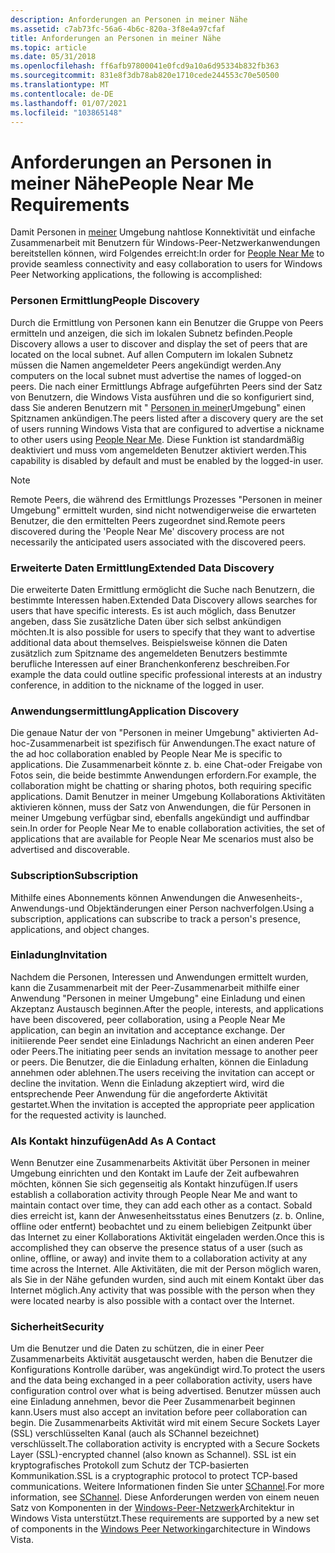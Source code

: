```yaml
---
description: Anforderungen an Personen in meiner Nähe
ms.assetid: c7ab73fc-56a6-4b6c-820a-3f8e4a97cfaf
title: Anforderungen an Personen in meiner Nähe
ms.topic: article
ms.date: 05/31/2018
ms.openlocfilehash: ff6afb97800041e0fcd9a10a6d95334b832fb363
ms.sourcegitcommit: 831e8f3db78ab820e1710cede244553c70e50500
ms.translationtype: MT
ms.contentlocale: de-DE
ms.lasthandoff: 01/07/2021
ms.locfileid: "103865148"
---
```

# <a name="people-near-me-requirements"></a><span data-ttu-id="7091d-103">Anforderungen an Personen in meiner Nähe</span><span class="sxs-lookup"><span data-stu-id="7091d-103">People Near Me Requirements</span></span>

<span data-ttu-id="7091d-104">Damit Personen in [meiner](about-people-near-me.md) Umgebung nahtlose Konnektivität und einfache Zusammenarbeit mit Benutzern für Windows-Peer-Netzwerkanwendungen bereitstellen können, wird Folgendes erreicht:</span><span class="sxs-lookup"><span data-stu-id="7091d-104">In order for [People Near Me](about-people-near-me.md) to provide seamless connectivity and easy collaboration to users for Windows Peer Networking applications, the following is accomplished:</span></span>

### <a name="people-discovery"></a><span data-ttu-id="7091d-105">Personen Ermittlung</span><span class="sxs-lookup"><span data-stu-id="7091d-105">People Discovery</span></span>

<span data-ttu-id="7091d-106">Durch die Ermittlung von Personen kann ein Benutzer die Gruppe von Peers ermitteln und anzeigen, die sich im lokalen Subnetz befinden.</span><span class="sxs-lookup"><span data-stu-id="7091d-106">People Discovery allows a user to discover and display the set of peers that are located on the local subnet.</span></span> <span data-ttu-id="7091d-107">Auf allen Computern im lokalen Subnetz müssen die Namen angemeldeter Peers angekündigt werden.</span><span class="sxs-lookup"><span data-stu-id="7091d-107">Any computers on the local subnet must advertise the names of logged-on peers.</span></span> <span data-ttu-id="7091d-108">Die nach einer Ermittlungs Abfrage aufgeführten Peers sind der Satz von Benutzern, die Windows Vista ausführen und die so konfiguriert sind, dass Sie anderen Benutzern mit " [Personen in meiner](about-people-near-me.md)Umgebung" einen Spitznamen ankündigen.</span><span class="sxs-lookup"><span data-stu-id="7091d-108">The peers listed after a discovery query are the set of users running Windows Vista that are configured to advertise a nickname to other users using [People Near Me](about-people-near-me.md).</span></span> <span data-ttu-id="7091d-109">Diese Funktion ist standardmäßig deaktiviert und muss vom angemeldeten Benutzer aktiviert werden.</span><span class="sxs-lookup"><span data-stu-id="7091d-109">This capability is disabled by default and must be enabled by the logged-in user.</span></span>

> [!Note]  
> <span data-ttu-id="7091d-110">Remote Peers, die während des Ermittlungs Prozesses "Personen in meiner Umgebung" ermittelt wurden, sind nicht notwendigerweise die erwarteten Benutzer, die den ermittelten Peers zugeordnet sind.</span><span class="sxs-lookup"><span data-stu-id="7091d-110">Remote peers discovered during the 'People Near Me' discovery process are not necessarily the anticipated users associated with the discovered peers.</span></span>

 

### <a name="extended-data-discovery"></a><span data-ttu-id="7091d-111">Erweiterte Daten Ermittlung</span><span class="sxs-lookup"><span data-stu-id="7091d-111">Extended Data Discovery</span></span>

<span data-ttu-id="7091d-112">Die erweiterte Daten Ermittlung ermöglicht die Suche nach Benutzern, die bestimmte Interessen haben.</span><span class="sxs-lookup"><span data-stu-id="7091d-112">Extended Data Discovery allows searches for users that have specific interests.</span></span> <span data-ttu-id="7091d-113">Es ist auch möglich, dass Benutzer angeben, dass Sie zusätzliche Daten über sich selbst ankündigen möchten.</span><span class="sxs-lookup"><span data-stu-id="7091d-113">It is also possible for users to specify that they want to advertise additional data about themselves.</span></span> <span data-ttu-id="7091d-114">Beispielsweise können die Daten zusätzlich zum Spitzname des angemeldeten Benutzers bestimmte berufliche Interessen auf einer Branchenkonferenz beschreiben.</span><span class="sxs-lookup"><span data-stu-id="7091d-114">For example the data could outline specific professional interests at an industry conference, in addition to the nickname of the logged in user.</span></span>

### <a name="application-discovery"></a><span data-ttu-id="7091d-115">Anwendungsermittlung</span><span class="sxs-lookup"><span data-stu-id="7091d-115">Application Discovery</span></span>

<span data-ttu-id="7091d-116">Die genaue Natur der von "Personen in meiner Umgebung" aktivierten Ad-hoc-Zusammenarbeit ist spezifisch für Anwendungen.</span><span class="sxs-lookup"><span data-stu-id="7091d-116">The exact nature of the ad hoc collaboration enabled by People Near Me is specific to applications.</span></span> <span data-ttu-id="7091d-117">Die Zusammenarbeit könnte z. b. eine Chat-oder Freigabe von Fotos sein, die beide bestimmte Anwendungen erfordern.</span><span class="sxs-lookup"><span data-stu-id="7091d-117">For example, the collaboration might be chatting or sharing photos, both requiring specific applications.</span></span> <span data-ttu-id="7091d-118">Damit Benutzer in meiner Umgebung Kollaborations Aktivitäten aktivieren können, muss der Satz von Anwendungen, die für Personen in meiner Umgebung verfügbar sind, ebenfalls angekündigt und auffindbar sein.</span><span class="sxs-lookup"><span data-stu-id="7091d-118">In order for People Near Me to enable collaboration activities, the set of applications that are available for People Near Me scenarios must also be advertised and discoverable.</span></span>

### <a name="subscription"></a><span data-ttu-id="7091d-119">Subscription</span><span class="sxs-lookup"><span data-stu-id="7091d-119">Subscription</span></span>

<span data-ttu-id="7091d-120">Mithilfe eines Abonnements können Anwendungen die Anwesenheits-, Anwendungs-und Objektänderungen einer Person nachverfolgen.</span><span class="sxs-lookup"><span data-stu-id="7091d-120">Using a subscription, applications can subscribe to track a person's presence, applications, and object changes.</span></span>

### <a name="invitation"></a><span data-ttu-id="7091d-121">Einladung</span><span class="sxs-lookup"><span data-stu-id="7091d-121">Invitation</span></span>

<span data-ttu-id="7091d-122">Nachdem die Personen, Interessen und Anwendungen ermittelt wurden, kann die Zusammenarbeit mit der Peer-Zusammenarbeit mithilfe einer Anwendung "Personen in meiner Umgebung" eine Einladung und einen Akzeptanz Austausch beginnen.</span><span class="sxs-lookup"><span data-stu-id="7091d-122">After the people, interests, and applications have been discovered, peer collaboration, using a People Near Me application, can begin an invitation and acceptance exchange.</span></span> <span data-ttu-id="7091d-123">Der initiierende Peer sendet eine Einladungs Nachricht an einen anderen Peer oder Peers.</span><span class="sxs-lookup"><span data-stu-id="7091d-123">The initiating peer sends an invitation message to another peer or peers.</span></span> <span data-ttu-id="7091d-124">Die Benutzer, die die Einladung erhalten, können die Einladung annehmen oder ablehnen.</span><span class="sxs-lookup"><span data-stu-id="7091d-124">The users receiving the invitation can accept or decline the invitation.</span></span> <span data-ttu-id="7091d-125">Wenn die Einladung akzeptiert wird, wird die entsprechende Peer Anwendung für die angeforderte Aktivität gestartet.</span><span class="sxs-lookup"><span data-stu-id="7091d-125">When the invitation is accepted the appropriate peer application for the requested activity is launched.</span></span>

### <a name="add-as-a-contact"></a><span data-ttu-id="7091d-126">Als Kontakt hinzufügen</span><span class="sxs-lookup"><span data-stu-id="7091d-126">Add As A Contact</span></span>

<span data-ttu-id="7091d-127">Wenn Benutzer eine Zusammenarbeits Aktivität über Personen in meiner Umgebung einrichten und den Kontakt im Laufe der Zeit aufbewahren möchten, können Sie sich gegenseitig als Kontakt hinzufügen.</span><span class="sxs-lookup"><span data-stu-id="7091d-127">If users establish a collaboration activity through People Near Me and want to maintain contact over time, they can add each other as a contact.</span></span> <span data-ttu-id="7091d-128">Sobald dies erreicht ist, kann der Anwesenheitsstatus eines Benutzers (z. b. Online, offline oder entfernt) beobachtet und zu einem beliebigen Zeitpunkt über das Internet zu einer Kollaborations Aktivität eingeladen werden.</span><span class="sxs-lookup"><span data-stu-id="7091d-128">Once this is accomplished they can observe the presence status of a user (such as online, offline, or away) and invite them to a collaboration activity at any time across the Internet.</span></span> <span data-ttu-id="7091d-129">Alle Aktivitäten, die mit der Person möglich waren, als Sie in der Nähe gefunden wurden, sind auch mit einem Kontakt über das Internet möglich.</span><span class="sxs-lookup"><span data-stu-id="7091d-129">Any activity that was possible with the person when they were located nearby is also possible with a contact over the Internet.</span></span>

### <a name="security"></a><span data-ttu-id="7091d-130">Sicherheit</span><span class="sxs-lookup"><span data-stu-id="7091d-130">Security</span></span>

<span data-ttu-id="7091d-131">Um die Benutzer und die Daten zu schützen, die in einer Peer Zusammenarbeits Aktivität ausgetauscht werden, haben die Benutzer die Konfigurations Kontrolle darüber, was angekündigt wird.</span><span class="sxs-lookup"><span data-stu-id="7091d-131">To protect the users and the data being exchanged in a peer collaboration activity, users have configuration control over what is being advertised.</span></span> <span data-ttu-id="7091d-132">Benutzer müssen auch eine Einladung annehmen, bevor die Peer Zusammenarbeit beginnen kann.</span><span class="sxs-lookup"><span data-stu-id="7091d-132">Users must also accept an invitation before peer collaboration can begin.</span></span> <span data-ttu-id="7091d-133">Die Zusammenarbeits Aktivität wird mit einem Secure Sockets Layer (SSL) verschlüsselten Kanal (auch als SChannel bezeichnet) verschlüsselt.</span><span class="sxs-lookup"><span data-stu-id="7091d-133">The collaboration activity is encrypted with a Secure Sockets Layer (SSL)-encrypted channel (also known as Schannel).</span></span> <span data-ttu-id="7091d-134">SSL ist ein kryptografisches Protokoll zum Schutz der TCP-basierten Kommunikation.</span><span class="sxs-lookup"><span data-stu-id="7091d-134">SSL is a cryptographic protocol to protect TCP-based communications.</span></span> <span data-ttu-id="7091d-135">Weitere Informationen finden Sie unter [SChannel](windows-vista-components-for-people-near-me.md).</span><span class="sxs-lookup"><span data-stu-id="7091d-135">For more information, see [SChannel](windows-vista-components-for-people-near-me.md).</span></span> <span data-ttu-id="7091d-136">Diese Anforderungen werden von einem neuen Satz von Komponenten in der [Windows-Peer-Netzwerk](what-is-peer-networking-.md)Architektur in Windows Vista unterstützt.</span><span class="sxs-lookup"><span data-stu-id="7091d-136">These requirements are supported by a new set of components in the [Windows Peer Networking](what-is-peer-networking-.md)architecture in Windows Vista.</span></span>

 

 




